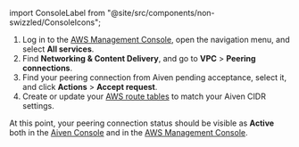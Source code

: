 import ConsoleLabel from "@site/src/components/non-swizzled/ConsoleIcons";

1. Log in to the [AWS Management Console](https://console.aws.amazon.com), open the
   navigation menu, and select **All services**.
1. Find **Networking & Content Delivery**, and go to **VPC** > **Peering connections**.
1. Find your peering connection from Aiven pending acceptance, select it, and click
   **Actions** > **Accept request**.
1. Create or update your
   [AWS route tables](https://docs.aws.amazon.com/vpc/latest/peering/vpc-peering-routing)
   to match your Aiven CIDR settings.

At this point, your peering connection status should be visible as **Active** both in the
[Aiven Console](https://console.aiven.io/) and in the
[AWS Management Console](https://console.aws.amazon.com).
